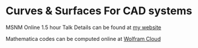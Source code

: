 # Curves & Surfaces For CAD systems
MSNM Online 1.5 hour Talk 
Details can be found at [my website](https://sites.google.com/site/gobithaasan/online-talk?authuser=0)

Mathematica codes can be computed online at [Wolfram Cloud](https://www.wolframcloud.com/obj/gobithaasan/Published/MSNM-codes.nb)
